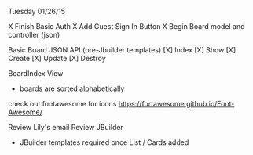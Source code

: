 Tuesday 01/26/15

X Finish Basic Auth
X Add Guest Sign In Button
X Begin Board model and controller (json)

Basic Board JSON API (pre-Jbuilder templates)
[X] Index
[X] Show
[X] Create
[X] Update
[X] Destroy




BoardIndex View
- boards are sorted alphabetically

check out fontawesome for icons
https://fortawesome.github.io/Font-Awesome/

Review Lily's email
Review JBuilder
- JBuilder templates required once List / Cards added
